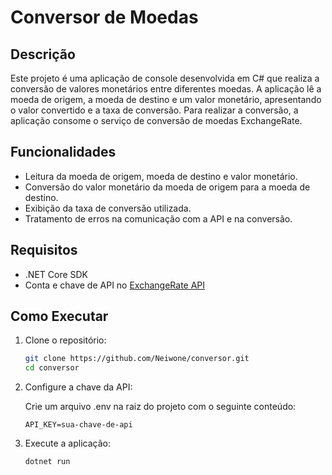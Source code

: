 # Conversor de Moedas

## Descrição
Este projeto é uma aplicação de console desenvolvida em C# que realiza a conversão de valores monetários entre diferentes moedas. A aplicação lê a moeda de origem, a moeda de destino e um valor monetário, apresentando o valor convertido e a taxa de conversão. Para realizar a conversão, a aplicação consome o serviço de conversão de moedas ExchangeRate.

## Funcionalidades
- Leitura da moeda de origem, moeda de destino e valor monetário.
- Conversão do valor monetário da moeda de origem para a moeda de destino.
- Exibição da taxa de conversão utilizada.
- Tratamento de erros na comunicação com a API e na conversão.

## Requisitos
- .NET Core SDK
- Conta e chave de API no [ExchangeRate API](https://www.exchangerate-api.com/docs/overview)

## Como Executar
1. Clone o repositório:
   ```bash
   git clone https://github.com/Neiwone/conversor.git
   cd conversor
2. Configure a chave da API:

   Crie um arquivo .env na raiz do projeto com o seguinte conteúdo:
   
   ```env
   API_KEY=sua-chave-de-api
3. Execute a aplicação:

   ```bash
   dotnet run
    
